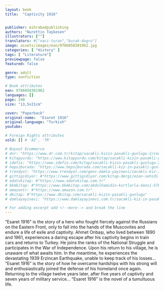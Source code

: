 ```yaml
---
layout: book
title:  "Captivity 1916"


publisher: mihrabadpublishing
authors: "Nurettin Taşkesen"
illustrators: [""]
translators: #["naci-turan","burak-dogru"]
image: assets/images/ean/9786058301962.jpg
categories: [ "History" ]
tags: [ "Literature"]
previewpage: false
featured: false

genre: adult
type: nonfiction

# Book attributes
ean: 9786058301962
languages: []
page: 240
size: "13,5x21cm"

cover: "Paperback"
original-name:  "Esaret 1916"
original-language: "Turkish"
youtube:

# Foreign Rights attributes
sold: [] # 'AZ', 'TR'

# Buyout Ecommerce
# dnr: "https://www.dr.com.tr/kitap/sacakli-kizin-pasakli-gunlugu-2/cocuk-ve-genclik/genclik-10-yas/roman-oyku/urunno=0001893059001"
# kitapyurdu: "https://www.kitapyurdu.com/kitap/sacakli-kizin-pasakli-gunlugu-2-/560122.html&filter_name=Sa%C3%A7akl%C4%B1+K%C4%B1z%27%C4%B1n+Pasakl%C4%B1+G%C3%BCnl%C3%BC%C4%9F%C3%BC+2"
# idefix: "https://www.idefix.com/kitap/sacakli-kizin-pasakli-gunlugu-2/cocuk-ve-genclik/genclik-10-yas/roman-oyku/urunno=0001893059001"
# hepsiburada: "https://www.hepsiburada.com/sacakli-kiz-in-pasakli-gunlugu-2-damla-yayinevi-p-HBV000012ER86"
# trendyol: "https://www.trendyol.com/genc-damla-yayinevi/sacakli-kiz-in-pasakli-gunlugu-2-p-54825777"
# gittigidiyor: #"https://www.gittigidiyor.com/kitap-dergi/ezan-sehidi-adnan-menderes_pdp_732728793"
# odatvkitap: #"https://www.odatvkitap.com.tr"
# bkmkitap: #"https://www.bkmkitap.com/abdulhamidin-kurtlarla-dansi-578226"
# amazontr: #"https://www.amazon.com.tr"
# dkitap: #"https://www.dkitap.com/sacakli-kizin-pasakli-gunlugu"
# damlayayinevi: "https://www.damlayayinevi.com.tr/sacakli-kiz-in-pasakli-gunlugu-2-bu-iste-bi-terslik-var"

# For adding excerpt add <!--more--> and break the line
---
```

“Esaret 1916” is the story of a hero who fought
fiercely against the Russians on the Eastern Front,
only to fall into the hands of the Muscovites and
endure a life of exile and captivity. Ahmet Onbaşı,
who lived between 1890 and 1961, experiences
a daring escape after his captivity begins in train
cars and returns to Turkey. He joins the ranks of
the National Struggle and participates in the War of
Independence. Upon his return to his village, he is
unaware of what awaits him. In the meantime, he
experiences the devastating 1939 Erzincan Earthquake, unable to keep track of his losses... “Esaret
1916” is the story of how he overcame hardships
with his strong will and enthusiastically joined the
defense of his homeland once again. Returning
to the village twelve years later, after five years
of captivity and seven years of military service...
“Esaret 1916” is the novel of a tumultuous life.
<!--more--> 

